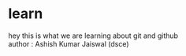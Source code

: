 # learn
hey this is what we are learning about git and github
<br/>
author : Ashish Kumar Jaiswal (dsce)
